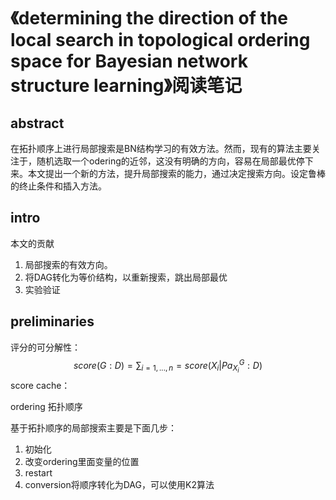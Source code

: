 # 《determining the direction of the local search in topological ordering space for Bayesian network structure learning》阅读笔记

## abstract

在拓扑顺序上进行局部搜索是BN结构学习的有效方法。然而，现有的算法主要关注于，随机选取一个odering的近邻，这没有明确的方向，容易在局部最优停下来。本文提出一个新的方法，提升局部搜索的能力，通过决定搜索方向。设定鲁棒的终止条件和插入方法。

## intro

本文的贡献

1. 局部搜索的有效方向。
2. 将DAG转化为等价结构，以重新搜索，跳出局部最优
3. 实验验证

## preliminaries

评分的可分解性：
$$
score(G:D)=\sum _{i=1,...,n}=score(X_i|Pa_{X_i}^{G}:D)
$$
score cache：



ordering 拓扑顺序



基于拓扑顺序的局部搜索主要是下面几步：

1. 初始化
2. 改变ordering里面变量的位置
3. restart
4. conversion将顺序转化为DAG，可以使用K2算法





